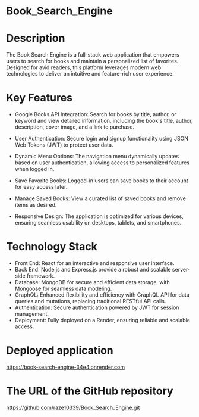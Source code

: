 # Book_Search_Engine

# Description
The Book Search Engine is a full-stack web application that empowers users to search for books and maintain a personalized list of favorites. Designed for avid readers, this platform leverages modern web technologies to deliver an intuitive and feature-rich user experience.

# Key Features

- Google Books API Integration: Search for books by title, author, or keyword and view detailed information, including the book's title, author, description, cover image, and a link to purchase.

- User Authentication: Secure login and signup functionality using JSON Web Tokens (JWT) to protect user data.

- Dynamic Menu Options: The navigation menu dynamically updates based on user authentication, allowing access to personalized features when logged in.

- Save Favorite Books: Logged-in users can save books to their account for easy access later.

- Manage Saved Books: View a curated list of saved books and remove items as desired.

- Responsive Design: The application is optimized for various devices, ensuring seamless usability on desktops, tablets, and smartphones.

# Technology Stack

- Front End: React for an interactive and responsive user interface.
- Back End: Node.js and Express.js provide a robust and scalable server-side framework.
- Database: MongoDB for secure and efficient data storage, with Mongoose for seamless data modeling.
- GraphQL: Enhanced flexibility and efficiency with GraphQL API for data queries and mutations, replacing traditional RESTful API calls.
- Authentication: Secure authentication powered by JWT for session management.
- Deployment: Fully deployed on a Render, ensuring reliable and scalable access.

# Deployed application

https://book-search-engine-34e4.onrender.com

# The URL of the GitHub repository

https://github.com/raze10339/Book_Search_Engine.git
